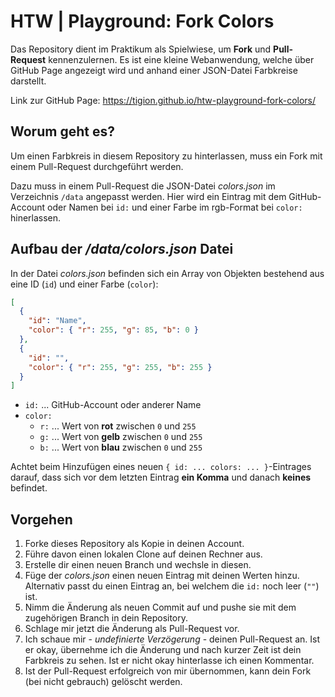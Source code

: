 # HTW | Playground: Fork Colors

Das Repository dient im Praktikum als Spielwiese, um **Fork** und **Pull-Request** kennenzulernen. Es ist eine kleine Webanwendung, welche über GitHub Page angezeigt wird und anhand einer JSON-Datei Farbkreise darstellt.

Link zur GitHub Page: https://tigion.github.io/htw-playground-fork-colors/

## Worum geht es?

Um einen Farbkreis in diesem Repository zu hinterlassen, muss ein Fork mit einem Pull-Request durchgeführt werden.

Dazu muss in einem Pull-Request die JSON-Datei _colors.json_ im Verzeichnis `/data` angepasst werden. Hier wird ein Eintrag mit dem GitHub-Account oder Namen bei `id:` und einer Farbe im rgb-Format bei `color:` hinerlassen.

## Aufbau der _/data/colors.json_ Datei

In der Datei *colors.json* befinden sich ein Array von Objekten bestehend aus eine ID (`id`) und einer Farbe (`color`):

```json
[
  {
    "id": "Name",
    "color": { "r": 255, "g": 85, "b": 0 }
  },
  {
    "id": "",
    "color": { "r": 255, "g": 255, "b": 255 }
  }
]
```

* `id:` ... GitHub-Account oder anderer Name
* `color:`
  * `r:` ... Wert von **rot** zwischen `0` und `255`
  * `g:` ... Wert von **gelb** zwischen `0` und `255`
  * `b:` ... Wert von **blau** zwischen `0` und `255`

Achtet beim Hinzufügen eines neuen `{ id: ... colors: ... }`-Eintrages darauf, dass sich vor dem letzten Eintrag **ein Komma** und danach **keines** befindet.

## Vorgehen

1. Forke dieses Repository als Kopie in deinen Account.
2. Führe davon einen lokalen Clone auf deinen Rechner aus.
3. Erstelle dir einen neuen Branch und wechsle in diesen.
4. Füge der *colors.json* einen neuen Eintrag mit deinen Werten hinzu. Alternativ passt du einen Eintrag an, bei welchem die `id:` noch leer (`""`) ist.
5. Nimm die Änderung als neuen Commit auf und pushe sie mit dem zugehörigen Branch in dein Repository.
6. Schlage mir jetzt die Änderung als Pull-Request vor.
7. Ich schaue mir - *undefinierte Verzögerung* - deinen Pull-Request an. Ist er okay, übernehme ich die Änderung und nach kurzer Zeit ist dein Farbkreis zu sehen. Ist er nicht okay hinterlasse ich einen Kommentar.
8. Ist der Pull-Request erfolgreich von mir übernommen, kann dein Fork (bei nicht gebrauch) gelöscht werden.
